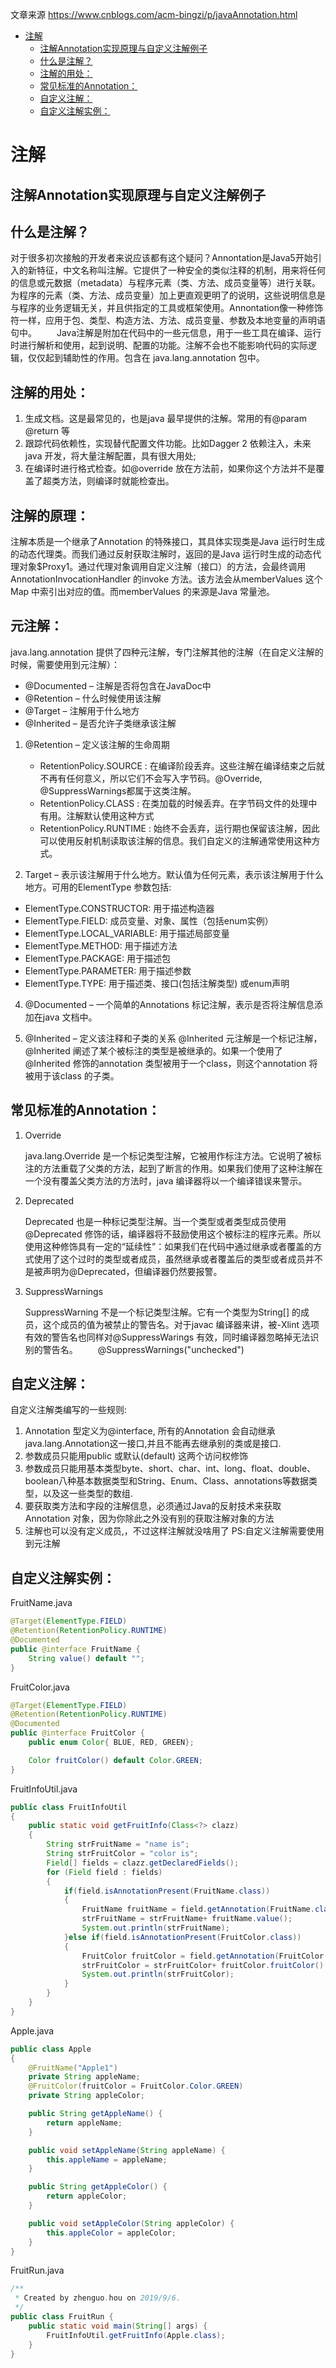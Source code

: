 

文章来源 https://www.cnblogs.com/acm-bingzi/p/javaAnnotation.html

<!-- TOC -->

- [注解](#注解)
    - [注解Annotation实现原理与自定义注解例子](#注解annotation实现原理与自定义注解例子)
    - [什么是注解？](#什么是注解)
    - [注解的用处：](#注解的用处)
    - [常见标准的Annotation：](#常见标准的annotation)
    - [自定义注解：](#自定义注解)
    - [自定义注解实例：](#自定义注解实例)

<!-- /TOC -->

# 注解

## 注解Annotation实现原理与自定义注解例子

## 什么是注解？

对于很多初次接触的开发者来说应该都有这个疑问？Annontation是Java5开始引入的新特征，中文名称叫注解。它提供了一种安全的类似注释的机制，用来将任何的信息或元数据（metadata）与程序元素（类、方法、成员变量等）进行关联。为程序的元素（类、方法、成员变量）加上更直观更明了的说明，这些说明信息是与程序的业务逻辑无关，并且供指定的工具或框架使用。Annontation像一种修饰符一样，应用于包、类型、构造方法、方法、成员变量、参数及本地变量的声明语句中。
　　Java注解是附加在代码中的一些元信息，用于一些工具在编译、运行时进行解析和使用，起到说明、配置的功能。注解不会也不能影响代码的实际逻辑，仅仅起到辅助性的作用。包含在 java.lang.annotation 包中。

## 注解的用处：

 1. 生成文档。这是最常见的，也是java 最早提供的注解。常用的有@param @return 等
 2. 跟踪代码依赖性，实现替代配置文件功能。比如Dagger 2 依赖注入，未来java 开发，将大量注解配置，具有很大用处;
 3. 在编译时进行格式检查。如@override 放在方法前，如果你这个方法并不是覆盖了超类方法，则编译时就能检查出。

 ## 注解的原理：

 注解本质是一个继承了Annotation 的特殊接口，其具体实现类是Java 运行时生成的动态代理类。而我们通过反射获取注解时，返回的是Java 运行时生成的动态代理对象$Proxy1。通过代理对象调用自定义注解（接口）的方法，会最终调用AnnotationInvocationHandler 的invoke 方法。该方法会从memberValues 这个Map 中索引出对应的值。而memberValues 的来源是Java 常量池。

 ## 元注解：

 java.lang.annotation 提供了四种元注解，专门注解其他的注解（在自定义注解的时候，需要使用到元注解）：
 
-  @Documented – 注解是否将包含在JavaDoc中
-  @Retention – 什么时候使用该注解
-  @Target – 注解用于什么地方
-  @Inherited – 是否允许子类继承该注解

1. @Retention – 定义该注解的生命周期
   - RetentionPolicy.SOURCE : 在编译阶段丢弃。这些注解在编译结束之后就不再有任何意义，所以它们不会写入字节码。@Override, @SuppressWarnings都属于这类注解。
   - RetentionPolicy.CLASS : 在类加载的时候丢弃。在字节码文件的处理中有用。注解默认使用这种方式
   - RetentionPolicy.RUNTIME : 始终不会丢弃，运行期也保留该注解，因此可以使用反射机制读取该注解的信息。我们自定义的注解通常使用这种方式。

  2. Target – 表示该注解用于什么地方。默认值为任何元素，表示该注解用于什么地方。可用的ElementType 参数包括:

- ElementType.CONSTRUCTOR: 用于描述构造器
- ElementType.FIELD: 成员变量、对象、属性（包括enum实例）
- ElementType.LOCAL_VARIABLE: 用于描述局部变量
- ElementType.METHOD: 用于描述方法
- ElementType.PACKAGE: 用于描述包
- ElementType.PARAMETER: 用于描述参数
- ElementType.TYPE: 用于描述类、接口(包括注解类型) 或enum声明

 4. @Documented – 一个简单的Annotations 标记注解，表示是否将注解信息添加在java 文档中。

 5. @Inherited – 定义该注释和子类的关系
     @Inherited 元注解是一个标记注解，@Inherited 阐述了某个被标注的类型是被继承的。如果一个使用了@Inherited 修饰的annotation 类型被用于一个class，则这个annotation 将被用于该class 的子类。

## 常见标准的Annotation：

1. Override

      java.lang.Override 是一个标记类型注解，它被用作标注方法。它说明了被标注的方法重载了父类的方法，起到了断言的作用。如果我们使用了这种注解在一个没有覆盖父类方法的方法时，java 编译器将以一个编译错误来警示。
2. Deprecated

     Deprecated 也是一种标记类型注解。当一个类型或者类型成员使用@Deprecated 修饰的话，编译器将不鼓励使用这个被标注的程序元素。所以使用这种修饰具有一定的“延续性”：如果我们在代码中通过继承或者覆盖的方式使用了这个过时的类型或者成员，虽然继承或者覆盖后的类型或者成员并不是被声明为@Deprecated，但编译器仍然要报警。
3. SuppressWarnings

     SuppressWarning 不是一个标记类型注解。它有一个类型为String[] 的成员，这个成员的值为被禁止的警告名。对于javac 编译器来讲，被-Xlint 选项有效的警告名也同样对@SuppressWarings 有效，同时编译器忽略掉无法识别的警告名。
　　@SuppressWarnings("unchecked")

## 自定义注解：

自定义注解类编写的一些规则:
  1. Annotation 型定义为@interface, 所有的Annotation 会自动继承java.lang.Annotation这一接口,并且不能再去继承别的类或是接口.
  2. 参数成员只能用public 或默认(default) 这两个访问权修饰
  3. 参数成员只能用基本类型byte、short、char、int、long、float、double、boolean八种基本数据类型和String、Enum、Class、annotations等数据类型，以及这一些类型的数组.
  4. 要获取类方法和字段的注解信息，必须通过Java的反射技术来获取 Annotation 对象，因为你除此之外没有别的获取注解对象的方法
  5. 注解也可以没有定义成员,，不过这样注解就没啥用了
PS:自定义注解需要使用到元注解


## 自定义注解实例：

FruitName.java

```java
@Target(ElementType.FIELD)
@Retention(RetentionPolicy.RUNTIME)
@Documented
public @interface FruitName {
	String value() default "";
}
```
FruitColor.java
```java
@Target(ElementType.FIELD)
@Retention(RetentionPolicy.RUNTIME)
@Documented
public @interface FruitColor {
	public enum Color{ BLUE, RED, GREEN};

	Color fruitColor() default Color.GREEN;
}
```

FruitInfoUtil.java
```java
public class FruitInfoUtil
{
	public static void getFruitInfo(Class<?> clazz)
	{
		String strFruitName = "name is";
		String strFruitColor = "color is";
		Field[] fields = clazz.getDeclaredFields();
		for (Field field : fields)
		{
			if(field.isAnnotationPresent(FruitName.class))
			{
				FruitName fruitName = field.getAnnotation(FruitName.class);
				strFruitName = strFruitName+ fruitName.value();
				System.out.println(strFruitName);
			}else if(field.isAnnotationPresent(FruitColor.class))
			{
				FruitColor fruitColor = field.getAnnotation(FruitColor.class);
				strFruitColor = strFruitColor+ fruitColor.fruitColor().toString();
				System.out.println(strFruitColor);
			}
		}
	}
}
```

Apple.java

```java
public class Apple
{
	@FruitName("Apple1")
	private String appleName;
	@FruitColor(fruitColor = FruitColor.Color.GREEN)
	private String appleColor;

	public String getAppleName() {
		return appleName;
	}

	public void setAppleName(String appleName) {
		this.appleName = appleName;
	}

	public String getAppleColor() {
		return appleColor;
	}

	public void setAppleColor(String appleColor) {
		this.appleColor = appleColor;
	}
}
```
FruitRun.java
```java
/**
 * Created by zhenguo.hou on 2019/9/6.
 */
public class FruitRun {
	public static void main(String[] args) {
		FruitInfoUtil.getFruitInfo(Apple.class);
	}
}
```


